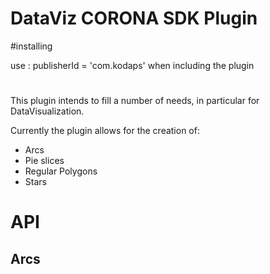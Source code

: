 # DataViz CORONA SDK Plugin

#installing 

use : publisherId = 'com.kodaps' when including the plugin 

# 


This plugin intends to fill a number of needs, in particular for DataVisualization.

Currently the plugin allows for the creation of:
* Arcs
* Pie slices
* Regular Polygons
* Stars

# API




## Arcs

##


